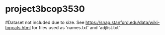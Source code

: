 # project3bcop3530

#Dataset not included due to size. See https://snap.stanford.edu/data/wiki-topcats.html for files used as 'names.txt' and 'adjlist.txt'
